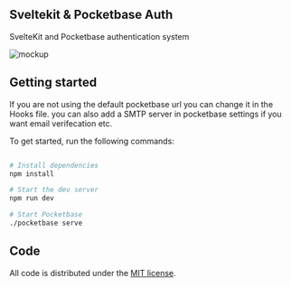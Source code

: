 ## Sveltekit & Pocketbase Auth

SvelteKit and Pocketbase authentication system

![mockup](https://i.imgur.com/UbAtSZr.png)

## Getting started

If you are not using the default pocketbase url you can change it in the Hooks file.
you can also add a SMTP server in pocketbase settings if you want email verifecation etc.

To get started, run the following commands:

```bash

# Install dependencies
npm install

# Start the dev server
npm run dev

# Start Pocketbase
./pocketbase serve

```

## Code

All code is distributed under the [MIT license](LICENSE).  
